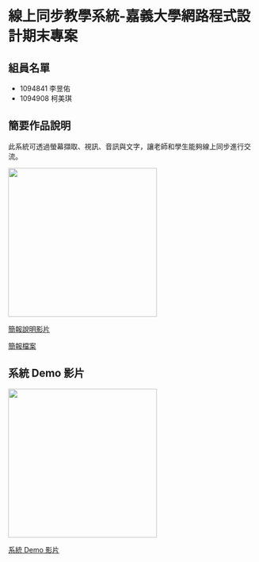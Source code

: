 # 線上同步教學系統-嘉義大學網路程式設計期末專案



## 組員名單
* 1094841 李昱佑
* 1094908 柯美琪

## 簡要作品說明
此系統可透過螢幕擷取、視訊、音訊與文字，讓老師和學生能夠線上同步進行交流。

[<img src="https://github.com/RutoDa/NP_Final/assets/72511520/f1c7d86e-56b1-497f-9630-cba40e40fcd0" width=300>](https://youtu.be/lYJ8bhevqwk)

[簡報說明影片](https://youtu.be/lYJ8bhevqwk)

[簡報檔案](https://github.com/RutoDa/NP_Final/blob/master/%E7%B7%9A%E4%B8%8A%E5%90%8C%E6%AD%A5%E6%95%99%E5%AD%B8%E7%B3%BB%E7%B5%B1-%E7%B6%B2%E8%B7%AF%E7%A8%8B%E5%BC%8F%E8%A8%AD%E8%A8%88%E6%9C%9F%E6%9C%AB%E5%B0%88%E6%A1%88.pptx)

## 系統 Demo 影片
[<img src="https://github.com/RutoDa/NP_Final/assets/72511520/abec865c-cde2-4351-9091-88636623d0cf" width=300>](https://youtu.be/KKt4vEhk_b0)

[系統 Demo 影片](https://youtu.be/KKt4vEhk_b0)

